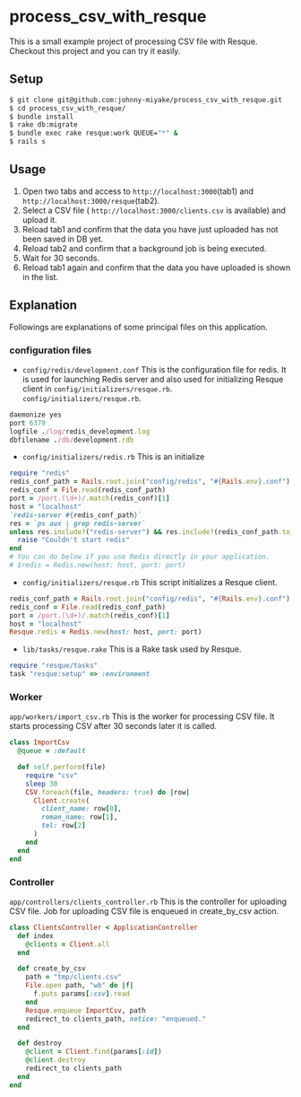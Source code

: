 # process_csv_with_resque
This is a small example project of processing CSV file with Resque. Checkout this project and you can try it easily.

## Setup
```sh
$ git clone git@github.com:johnny-miyake/process_csv_with_resque.git
$ cd process_csv_with_resque/
$ bundle install
$ rake db:migrate
$ bundle exec rake resque:work QUEUE="*" &
$ rails s
```

## Usage
1. Open two tabs and access to `http://localhost:3000`(tab1) and `http://localhost:3000/resque`(tab2).
2. Select a CSV file ( `http://localhost:3000/clients.csv` is available) and upload it.
3. Reload tab1 and confirm that the data you have just uploaded has not been saved in DB yet.
4. Reload tab2 and confirm that a background job is being executed.
5. Wait for 30 seconds.
6. Reload tab1 again and confirm that the data you have uploaded is shown in the list.

## Explanation
Followings are explanations of some principal files on this application.

### configuration files
* `config/redis/development.conf`
This is the configuration file for redis. It is used for launching Redis server
and also used for initializing Resque client in `config/initializers/resque.rb`.
`config/initializers/resque.rb`.
```ruby
daemonize yes
port 6379
logfile ./log/redis_development.log
dbfilename ./db/development.rdb
```

* `config/initializers/redis.rb`
This is an initialize
```ruby
require "redis"
redis_conf_path = Rails.root.join("config/redis", "#{Rails.env}.conf")
redis_conf = File.read(redis_conf_path)
port = /port.(\d+)/.match(redis_conf)[1]
host = "localhost"
`redis-server #{redis_conf_path}`
res = `ps aux | grep redis-server`
unless res.include?("redis-server") && res.include?(redis_conf_path.to_s)
  raise "Couldn't start redis"
end
# You can do below if you use Redis directly in your application.
# $redis = Redis.new(host: host, port: port)
```

* `config/initializers/resque.rb`
This script initializes a Resque client.
```ruby
redis_conf_path = Rails.root.join("config/redis", "#{Rails.env}.conf")
redis_conf = File.read(redis_conf_path)
port = /port.(\d+)/.match(redis_conf)[1]
host = "localhost"
Resque.redis = Redis.new(host: host, port: port)
```

* `lib/tasks/resque.rake`
This is a Rake task used by Resque.
```ruby
require "resque/tasks"
task "resque:setup" => :environment
```

### Worker
`app/workers/import_csv.rb`
This is the worker for processing CSV file. It starts processing CSV after 30
seconds later it is called.
```ruby
class ImportCsv
  @queue = :default

  def self.perform(file)
    require "csv"
    sleep 30
    CSV.foreach(file, headers: true) do |row|
      Client.create(
        client_name: row[0],
        roman_name: row[1],
        tel: row[2]
      )
    end
  end
end
```

### Controller
`app/controllers/clients_controller.rb`
This is the controller for uploading CSV file. Job for uploading CSV file is
enqueued in create_by_csv action.

```ruby
class ClientsController < ApplicationController
  def index
    @clients = Client.all
  end

  def create_by_csv
    path = "tmp/clients.csv"
    File.open path, "wb" do |f|
      f.puts params[:csv].read
    end
    Resque.enqueue ImportCsv, path
    redirect_to clients_path, notice: "enqueued."
  end

  def destroy
    @client = Client.find(params[:id])
    @client.destroy
    redirect_to clients_path
  end
end
```
